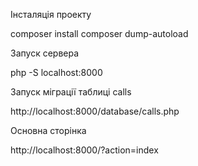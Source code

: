 Інсталяція проекту

composer install
composer dump-autoload

Запуск сервера

php -S localhost:8000

Запуск міграції таблиці calls

http://localhost:8000/database/calls.php

Основна сторінка

http://localhost:8000/?action=index